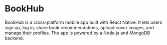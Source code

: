 # BookHub
BookHub is a cross-platform mobile app built with React Native. It lets users sign up, log in, share book recommendations, upload cover images, and manage their profiles. The app is powered by a Node.js and MongoDB backend.
